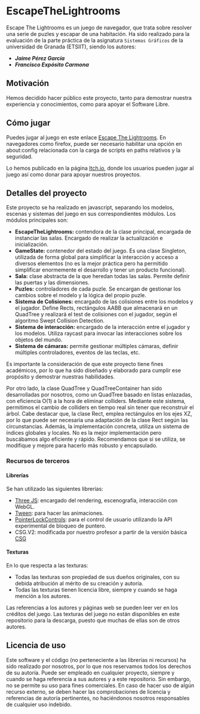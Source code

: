 # EscapeTheLightrooms

Escape The Lightrooms es un juego de navegador, que trata sobre resolver una serie de puzles y escapar de una habitación. 
Ha sido realizado para la evaluación de la parte práctica de la asignatura `Sistemas Gráficos` de la universidad de Granada (ETSIIT), siendo los autores:
- ***Jaime Pérez García***
- ***Francisco Expósito Carmona***

## Motivación
Hemos decidido hacer público este proyecto, tanto para demostrar nuestra experiencia y conocimientos, como para apoyar el Software Libre.

## Cómo jugar
Puedes jugar al juego en este enlace [Escape The Lightrooms]().
En navegadores como firefox, puede ser necesario habilitar una opción en about:config relacionada con la carga de scripts en paths relativos y la seguridad.

Lo hemos publicado en la página [Itch.io](), donde los usuarios pueden jugar al juego así como donar para apoyar nuestros proyectos.

## Detalles del proyecto
Este proyecto se ha realizado en javascript, separando los modelos, escenas y sistemas del juego en sus correspondientes módulos. Los módulos principales son:
- **EscapeTheLightrooms:** contendora de la clase principal, encargada de instanciar las salas. Encargado de realizar la actualización e inicialización.
- **GameState:** contenedor del estado del juego. Es una clase Singleton, utilizada de forma global para simplificar la interacción y acceso a diversos elementos (no es la mejor práctica pero ha permitido simplificar enormemente el desarrollo y tener un producto funcional).
- **Sala:** clase abstracta de la que heredan todas las salas. Permite definir las puertas y las dimensiones.
- **Puzles:** controladores de cada puzle. Se encargan de gestionar los cambios sobre el modelo y la lógica del propio puzle.
- **Sistema de Colisiones:** encargado de las colisiones entre los modelos y el jugador. Define Rects, rectángulos AABB que almacenará en un QuadTree y realizará el test de colisiones con el jugador, según el algoritmo Swept Collision Detection.
- **Sistema de interacción:** encargado de la interacción entre el jugador y los modelos. Utiliza raycast para invocar las interacciones sobre los objetos del mundo.
- **Sistema de cámaras:** permite gestionar múltiples cámaras, definir múltiples controladores, eventos de las teclas, etc.

Es importante la consideración de que este proyecto tiene fines académicos, por lo que ha sido diseñado y elaborado para cumplir ese propósito y demostrar nuestras habilidades.

Por otro lado, la clase QuadTree y QuadTreeContainer han sido desarrolladas por nosotros, como un QuadTree basado en listas enlazadas, con eficiencia O(1) a la hora de eliminar colliders. Mediante este sistema, permitimos el cambio de colliders en tiempo real sin tener que reconstruir el árbol. Cabe destacar que, la clase Rect, emplea rectángulos en los ejes XZ, por lo que puede ser necesaria una adaptación de la clase Rect según las circunstancias.
Además, la implementación concreta, utiliza un sistema de índices globales y locales. No es la mejor implementación pero buscábamos algo eficiente y rápido. Recomendamos que si se utiliza, se modifique y mejore para hacerlo más robusto y encapsulado.

### Recursos de terceros
#### Librerías
Se han utilizado las siguientes librerías:
- [Three JS](https://threejs.org/): encargado del rendering, escenografía, interacción con WebGL.
- [Tween](https://createjs.com/tweenjs): para hacer las animaciones.
- [PointerLockControls](https://threejs.org/docs/#examples/en/controls/PointerLockControls): para el control de usuario utilizando la API experimental de bloqueo de puntero.
- CSG.V2: modificada por nuestro profesor a partir de la versión básica [CSG](https://github.com/looeee/threejs-csg)

#### Texturas
En lo que respecta a las texturas:
- Todas las texturas son propiedad de sus dueños originales, con su debida atribución al mérito de su creación y autoría.
- Todas las texturas tienen licencia libre, siempre y cuando se haga mención a los autores.

Las referencias a los autores y páginas web se pueden leer ver en los créditos del juego. Las texturas del juego no están disponibles en este repositorio para la descarga, puesto que muchas de ellas son de otros autores.

## Licencia de uso
Este software y el código (no perteneciente a las librerías ni recursos) ha sido realizado por nosotros, por lo que nos reservamos todos los derechos de su autoría. Puede ser empleado en cualquier proyecto, siempre y cuando se haga referencia a sus autores y a este repositorio. Sin embargo, no se permite su uso para fines comerciales.
En caso de hacer uso de algún recurso externo, se deben hacer las comprobaciones de licencia y referencias de autoría pertinentes, no haciéndonos nosotros responsables de cualquier uso indebido.
